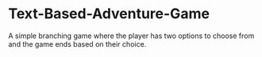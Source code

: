 # Text-Based-Adventure-Game
A simple branching game where the player has two options to choose from and the game ends based on their choice.
